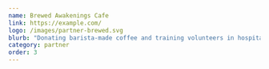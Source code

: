 ```yaml
---
name: Brewed Awakenings Cafe
link: https://example.com/
logo: /images/partner-brewed.svg
blurb: "Donating barista-made coffee and training volunteers in hospitality."
category: partner
order: 3
---
```

